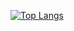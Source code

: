 [![Top Langs](https://github-readme-stats.vercel.app/api/top-langs/?username=gasbbr&layout=compact&hide_border=true&theme=transparent&card_width=1080px&hide_title=true&text_color=ebebeb&langs_count=6)](https://github.com/anuraghazra/github-readme-stats)
